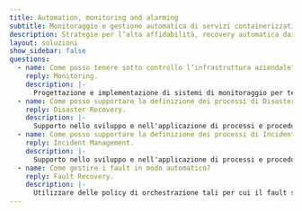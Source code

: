 ```yaml
---
title: Automation, monitoring and alarming
subtitle: Monitoraggio e gestione automatica di servizi containerizzati su infrastrutture cloud.
description: Strategie per l’alta affidabilità, recovery automatica dai fault, sistemi di alarming e procedure di disaster recovery.
layout: soluzioni
show_sidebar: false
questions:
  - name: Come posso tenere sotto controllo l’infrastruttura aziendale?
    reply: Monitoring.
    description: |-
      Progettazione e implementazione di sistemi di monitoraggio per tenere traccia dell'utilizzo, della disponibilità e delle prestazioni delle risorse di sistema (compute, storage e network).
  - name: Come posso supportare la definizione dei processi di Disaster Recovery per la mia organizzazione?
    reply: Disaster Recovery.
    description: |-
      Supporto nello sviluppo e nell'applicazione di processi e procedure di Disaster Recovery  per l'attuazione di piani di ripristino in caso di disastro, emergenza o incidenti gravi o critici. Training on the Job.
  - name: Come posso supportare la definizione dei processi di Incident Management per la mia organizzazione?
    reply: Incident Management.
    description: |-
      Supporto nello sviluppo e nell'applicazione di processi e procedure di Incident Management per l'attuazione di piani di risposta agli incidenti.
  - name: Come gestire i fault in modo automatico?
    reply: Fault Recovery.
    description: |-
      Utilizzare delle policy di orchestrazione tali per cui il fault sia gestito in tempi noti e la combinazione dati/servizio sia sempre disponibile su qualche nodo del cloud. Training on the Job.
---
```

